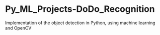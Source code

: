 # Py_ML_Projects-DoDo_Recognition
Implementation of the object detection in Python, using machine learning and OpenCV
